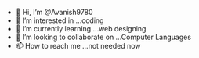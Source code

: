 - 👋 Hi, I’m @Avanish9780
- 👀 I’m interested in ...coding
- 🌱 I’m currently learning ...web designing
- 💞️ I’m looking to collaborate on ...Computer Languages
- 📫 How to reach me ...not needed now

<!---
Avanish9780/Avanish9780 is a ✨ special ✨ repository because its `README.md` (this file) appears on your GitHub profile.
You can click the Preview link to take a look at your changes.
--->
